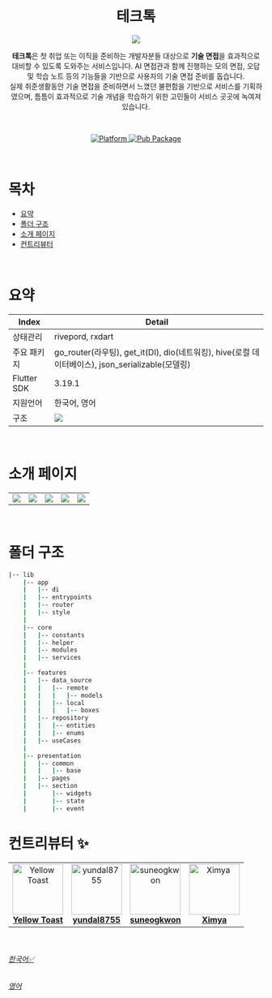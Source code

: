 
<h1 align="center">테크톡</h1>
<p align="center"><img src="https://velog.velcdn.com/images/ximya_hf/post/947cd6f8-d525-4511-a5a5-a84053b1f3d2/image.png"/></p>
<p align="center"><b>테크톡</b>은 첫 취업 또는 이직을 준비하는 개발자분들 대상으로 <b>기술 면접</b>을 효과적으로 대비할 수 있도록 도와주는 서비스입니다. AI 면접관과 함께 진행하는 모의 면접, 오답 및 학습 노트 등의 기능들을 기반으로 사용자의 기술 면접 준비를 돕습니다. <br/> 실제 취준생활동안 기술 면접을 준비하면서 느꼈던 불편함을 기반으로 서비스를 기획하였으며, 틈틈이 효과적으로 기술 개념을 학습하기 위한 고민들이 서비스 곳곳에 녹여져 있습니다.</p><br>


<p align="center">
  <a href="https://apps.apple.com/kr/app/id6478161786">
    <img src="https://velog.velcdn.com/images/ximya_hf/post/94c5604a-f8e9-4979-9578-7a8e17d72af8/image.png"
      alt="Platform" />
  </a>
  <a href="https://play.google.com/store/apps/details?id=com.techtalk.ai">
    <img src="https://velog.velcdn.com/images/ximya_hf/post/db4639d8-2241-4a87-a393-0ee64961237d/image.png"
      alt="Pub Package"/>
  </a>
</p>

<br>




# 목차

- [요약](#요약)
- [폴더 구조](#폴더-구조)
- [소개 페이지](#소개-페이지)
- [컨트리뷰터](#컨트리뷰터-)




<br/>


# 요약

| Index       | Detail                                                                                                   |  
|-------------|----------------------------------------------------------------------------------------------------------|
| 상태관리        | rivepord, rxdart                                                                                         |
| 주요 패키지      | go_router(라우팅), get_it(DI), dio(네트워킹), hive(로컬 데이터베이스), json_serializable(모델링)                           |
| Flutter SDK | 3.19.1                                                                                                   |
| 지원언어        | 한국어, 영어                                                                                                  |
| 구조          | <img src="https://velog.velcdn.com/images/ximya_hf/post/344edd13-f828-453b-a9c1-7ee076898af6/image.png"> |


<br/>

# 소개 페이지

<table>
  <tr>
<td align="center"><img src="https://velog.velcdn.com/images/ximya_hf/post/f933fd9c-8528-46b9-83d6-33a647c2c734/image.png"/></td>
<td align="center"><img src="https://velog.velcdn.com/images/ximya_hf/post/e2f028c8-a72b-44e7-b6b0-b38994f7241f/image.png"/></td>
<td align="center"><img src="https://velog.velcdn.com/images/ximya_hf/post/f361a133-fd1c-4b33-b049-75dbd17add3f/image.png"/></td>
<td align="center"><img src="https://velog.velcdn.com/images/ximya_hf/post/11a89b50-553e-46ff-aef3-92afe9374873/image.png"/></td>
<td align="center"><img src="https://velog.velcdn.com/images/ximya_hf/post/f8fc3d05-fd33-4fee-9dcc-462398994112/image.png"/></td>
  </tr>
</table>

<br/>


# 폴더 구조

```bash
|-- lib
    |-- app
    |   |-- di
    |   |-- entrypoints
    |   |-- router
    |   |-- style
    |  
    |-- core
    |   |-- constants
    |   |-- helper
    |   |-- modules
    |   |-- services       
    |        
    |-- features
    |   |-- data_source
    |   |   |-- remote
    |   |   |   |-- models
    |   |   |-- local
    |   |   |   |-- boxes     
    |   |-- repository
    |   |   |-- entities
    |   |   |-- enums
    |   |-- useCases
    |   
    |-- presentation
    |   |-- common
    |   |   |-- base
    |   |-- pages
    |   |-- section
    |       |-- widgets
    |       |-- state
    |       |-- event    

```

# 컨트리뷰터 ✨

<table>
  <tr>
<td align="center"><a href="https://github.com/EmmanuelVlad"><img src="https://velog.velcdn.com/images/ximya_hf/post/1fb3e675-4bb6-4b75-a135-e66012cca2da/image.png" width="100px;" alt="Yellow Toast"/><br/><b>Yellow Toast</b></a></td>
<td align="center"><a href="https://github.com/EmmanuelVlad"><img src="https://velog.velcdn.com/images/ximya_hf/post/043903d4-038f-4244-9673-93047ee885cb/image.jpg" width="100px;" alt="yundal8755"/><br/><b>yundal8755</b></a></td>
<td align="center"><a href="https://github.com/EmmanuelVlad"><img src="https://velog.velcdn.com/images/ximya_hf/post/69c1152a-b20d-40f3-9242-58fd41755bc8/image.png" width="100px;" alt="suneogkwon"/><br/><b>suneogkwon</b></a></td>
<td align="center"><a href="https://github.com/EmmanuelVlad"><img src="https://velog.velcdn.com/images/ximya_hf/post/1dfe2366-c39f-47af-92f7-feb996f8bd44/image.png" width="100px;" alt="Ximya"/><br/><b>Ximya</b></a></td>
  </tr>
</table>

<br/>

###### [한국어✅](./README_ko.md)
###### [영어](README.md)
